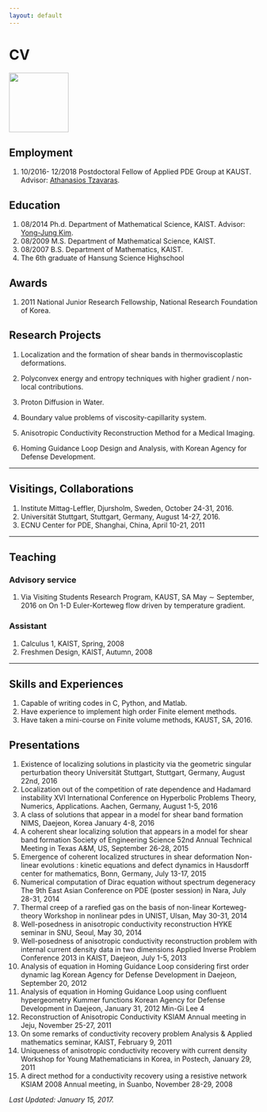 ```yaml
---
layout: default
---
```

# CV

<img src="https://cebumactan.github.io/ming-lee/passportphoto.jpg" width="120">
<br>

## Employment
1. 10/2016- 12/2018 Postdoctoral Fellow of Applied PDE Group at KAUST. Advisor: [Athanasios Tzavaras](http://users.tem.uoc.gr/~thanos.tzavaras/).

## Education
1. 08/2014 Ph.d. Department of Mathematical Science, KAIST. Advisor: [Yong-Jung Kim](http://amath.kaist.ac.kr/pde_lab/members/YongJungKim/).
1. 08/2009 M.S. Department of Mathematical Science, KAIST.
1. 08/2007 B.S. Department of Mathematics, KAIST.
1. The 6th graduate of Hansung Science Highschool

## Awards
1. 2011 National Junior Research Fellowship, National Research Foundation of Korea.

## Research Projects

1. Localization and the formation of shear bands in thermoviscoplastic deformations.

1. Polyconvex energy and entropy techniques with higher gradient / non-local contributions.

1. Proton Diffusion in Water.

1. Boundary value problems of viscosity-capillarity system.

1. Anisotropic Conductivity Reconstruction Method for a Medical Imaging.

1. Homing Guidance Loop Design and Analysis, with Korean Agency for Defense Development.

---
## Visitings, Collaborations
1. Institute Mittag-Leffler, Djursholm, Sweden, October 24-31, 2016.
1. Universität Stuttgart, Stuttgart, Germany, August 14-27, 2016.
1. ECNU Center for PDE, Shanghai, China, April 10-21, 2011

---
## Teaching

### Advisory service
1. Via Visiting Students Research Program, KAUST, SA May ∼ September, 2016 on On 1-D Euler-Korteweg
flow driven by temperature gradient.

### Assistant
1. Calculus 1, KAIST, Spring, 2008
1. Freshmen Design, KAIST, Autumn, 2008

---
## Skills and Experiences
1. Capable of writing codes in C, Python, and Matlab.
1. Have experience to implement high order Finite element methods.
1. Have taken a mini-course on Finite volume methods, KAUST, SA, 2016.


## Presentations
1. Existence of localizing solutions in plasticity via the geometric singular perturbation theory
Universität Stuttgart, Stuttgart, Germany, August 22nd, 2016
1. Localization out of the competition of rate dependence and Hadamard instability
XVI International Conference on Hyperbolic Problems Theory, Numerics, Applications. Aachen,
Germany, August 1-5, 2016
1. A class of solutions that appear in a model for shear band formation
NIMS, Daejeon, Korea January 4-8, 2016
1. A coherent shear localizing solution that appears in a model for shear band formation
Society of Engineering Science 52nd Annual Technical Meeting in Texas A&M, US, September 26-28,
2015
1. Emergence of coherent localized structures in shear deformation
Non-linear evolutions : kinetic equations and defect dynamics in Hausdorff center for mathematics,
Bonn, Germany, July 13-17, 2015
1. Numerical computation of Dirac equation without spectrum degeneracy
The 9th East Asian Conference on PDE (poster session) in Nara, July 28-31, 2014
1. Thermal creep of a rarefied gas on the basis of non-linear Korteweg-theory
Workshop in nonlinear pdes in UNIST, Ulsan, May 30-31, 2014
1. Well-posedness in anisotropic conductivity reconstruction
HYKE seminar in SNU, Seoul, May 30, 2014
1. Well-posedness of anisotropic conductivity reconstruction problem with internal current density data in
two dimensions
Applied Inverse Problem Conference 2013 in KAIST, Daejeon, July 1-5, 2013
1. Analysis of equation in Homing Guidance Loop considering first order dynamic lag
Korean Agency for Defense Development in Daejeon, September 20, 2012
1. Analysis of equation in Homing Guidance Loop using confluent hypergeometry Kummer functions
Korean Agency for Defense Development in Daejeon, January 31, 2012
Min-Gi Lee 4
1. Reconstruction of Anisotropic Conductivity
KSIAM Annual meeting in Jeju, November 25-27, 2011
1. On some remarks of conductivity recovery problem
Analysis & Applied mathematics seminar, KAIST, February 9, 2011
1. Uniqueness of anisotropic conductivity recovery with current density
Workshop for Young Mathematicians in Korea, in Postech, January 29, 2011
1. A direct method for a conductivity recovery using a resistive network
KSIAM 2008 Annual meeting, in Suanbo, November 28-29, 2008

_Last Updated: January 15, 2017._

